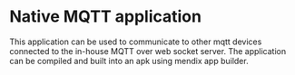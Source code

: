 # Native MQTT application
 
This application can be used to communicate to other mqtt devices connected to the in-house MQTT over web socket server. The application can be compiled and built into an apk using mendix app builder.
